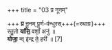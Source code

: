 +++
title = "03 प्र नूनम्"

+++
**प्र** नू॒नम् पू॒र्ण-व॑न्धुरस्+++(=रथाग्रः)+++  
स्तु॒तो **या॑सि॒** वशाँ॒ अनु॑  ॥    
**योजा॒** न्व् इ॑न्द्र ते॒ हरी॑ ॥ [7]